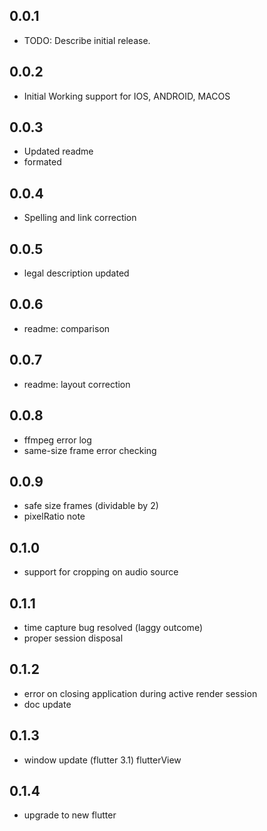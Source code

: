 ## 0.0.1

* TODO: Describe initial release.

## 0.0.2

* Initial Working support for IOS, ANDROID, MACOS

## 0.0.3

* Updated readme
* formated

## 0.0.4

* Spelling and link correction

## 0.0.5

* legal description updated

## 0.0.6

* readme: comparison

## 0.0.7

* readme: layout correction

## 0.0.8

* ffmpeg error log
* same-size frame error checking

## 0.0.9

* safe size frames (dividable by 2)
* pixelRatio note

## 0.1.0

* support for cropping on audio source

## 0.1.1

* time capture bug resolved (laggy outcome)
* proper session disposal

## 0.1.2

* error on closing application during active render session
* doc update

## 0.1.3

* window update (flutter 3.1) flutterView

## 0.1.4

* upgrade to new flutter

